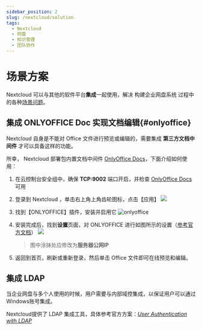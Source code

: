 ```yaml
---
sidebar_position: 2
slug: /nextcloud/solution
tags:
  - Nextcloud
  - 网盘
  - 知识管理
  - 团队协作
---
```


# 场景方案

Nextcloud 可以与其他的软件平台**集成**一起使用，解决 构建企业网盘系统 过程中的各种[场景问题](https://nextcloud.com/industries/)。

## 集成 ONLYOFFICE Doc 实现文档编辑{#onlyoffice}

Nextcloud 自身是不能对 Office 文件进行预览或编辑的，需要集成 **第三方文档中间件** 才可以具备这样的功能。  

所幸， Nextcloud 部署包内置文档中间件 [OnlyOffice Docs](../onlyofficedocs)，下面介绍如何使用：

1. 在云控制台安全组中，确保 **TCP:9002** 端口开启，并检查 [OnlyOffice Docs](../onlyofficedocs) 可用

2. 登录到 Nextcloud ，单击右上角上角齿轮图标，点击【应用】
	 ![](https://libs.websoft9.com/Websoft9/DocsPicture/zh/nextcloud/nextcloud-olpreview-1-websoft9.png)

4. 找到【ONLYOFFICE】插件，安装并启用它
   ![onlyoffice](https://libs.websoft9.com/Websoft9/blog/tmp/nextcloud/zh/nextcloud-onlyoffice-enable-websoft9.png)

5. 安装完成后，找到**设置**页面，对 ONLYOFFICE 进行如图所示的设置（[参考官方文档](https://api.onlyoffice.com/editors/nextcloud)）
   ![](https://libs.websoft9.com/Websoft9/DocsPicture/zh/nextcloud/nextcloud-setonlyoffice-websoft9.png)

   > 图中涂抹处应修改为**服务器公网IP**

6. 返回到首页，刷新或重新登录，然后单击 Office 文件即可在线预览和编辑。

## 集成 LDAP

当企业网盘与多个人使用的时候，用户需要与内部域控集成，以保证用户可以通过Windows账号集成。

Nextcloud提供了 LDAP 集成工具，具体参考官方方案：*[User Authentication with LDAP](https://docs.nextcloud.com/server/latest/admin_manual/configuration_user/user_auth_ldap.html)*